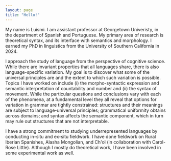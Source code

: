 ```yaml
---
layout: page
title: "Hello!"
---
```


My name is Luismi. I am assistant professor at Georgetown Univeristy, in the department of Spanish and Portuguese. My primary area of research is theoretical syntax, and its interface with semantics and morphology. I earned my PhD in linguistics from the University of Southern California in 2024.

I approach the study of language from the perspective of cognitive science. While there are invariant properties that all languages share, there is also language-specific variation. My goal is to discover what some of  the universal principles are and the extent to which such variation is possible. Topics I have worked on include (i) the morpho-syntactic expression and semantic interpretation of countability and number and (ii) the syntax of movement. While the particular questions and conclusions vary with each of the phenomena, at a fundamental level they all reveal that options for variation in grammar are tightly constrained:  structures and their meanings are subject to language-universal principles;  grammatical uniformity obtains across domains; and  syntax affects the semantic component, which in turn may rule out structures that are not interpretable.

I have a strong commitment to studying underrepresented languages by conducting in-situ and ex-situ fieldwork. I have done fieldwork on Rural Iberian Spanishes, Alasha Mongolian, and Ch'ol (in collaboration with Carol-Rose Little). Although I mostly do theoretical work, I have been involved in some experimental work as well.
